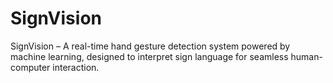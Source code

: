 # SignVision
SignVision – A real-time hand gesture detection system powered by machine learning, designed to interpret sign language for seamless human-computer interaction.
